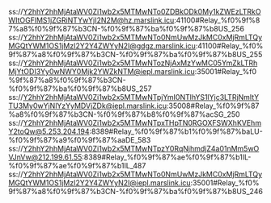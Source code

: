 ss://Y2hhY2hhMjAtaWV0Zi1wb2x5MTMwNTo0ZDBkODk0My1kZWEzLTRkOWItOGFlMS1jZGRiNTYwYjI2N2M@hz.marslink.icu:41100#Relay_%f0%9f%87%a8%f0%9f%87%b3CN-%f0%9f%87%ba%f0%9f%87%b8US_256
ss://Y2hhY2hhMjAtaWV0Zi1wb2x5MTMwNTo0NmUwMzJkMC0xMjRmLTQyMGQtYWM1OS1jMzI2Y2Y4ZWYyN2I@gdgz.marslink.icu:41100#Relay_%f0%9f%87%a8%f0%9f%87%b3CN-%f0%9f%87%ba%f0%9f%87%b8US_255
ss://Y2hhY2hhMjAtaWV0Zi1wb2x5MTMwNTozNjAxMzYwMC05YmZkLTRhMjYtODI3Yy0wNWY0Mjk2YWZkNTM@iepl.marslink.icu:35001#Relay_%f0%9f%87%a8%f0%9f%87%b3CN-%f0%9f%87%ba%f0%9f%87%b8US_257
ss://Y2hhY2hhMjAtaWV0Zi1wb2x5MTMwNTpjYmI0NTlhYS1lYjc3LTRjNmItYTU3My0wYjNlYzYyMDVjZDk@iepl.marslink.icu:35008#Relay_%f0%9f%87%a8%f0%9f%87%b3CN-%f0%9f%87%b8%f0%9f%87%acSG_250
ss://Y2hhY2hhMjAtaWV0Zi1wb2x5MTMwNTpxTHpTN0RGOXFSWXhKVEhmY2toQw@5.253.204.194:8389#Relay_%f0%9f%87%b1%f0%9f%87%baLU-%f0%9f%87%a9%f0%9f%87%aaDE_583
ss://Y2hhY2hhMjAtaWV0Zi1wb2x5MTMwNTpzY0RqNjhmdjZ4a01nMm5wOVJnVw@212.199.61.55:8389#Relay_%f0%9f%87%ae%f0%9f%87%b1IL-%f0%9f%87%ae%f0%9f%87%b1IL_487
ss://Y2hhY2hhMjAtaWV0Zi1wb2x5MTMwNTo0NmUwMzJkMC0xMjRmLTQyMGQtYWM1OS1jMzI2Y2Y4ZWYyN2I@iepl.marslink.icu:35001#Relay_%f0%9f%87%a8%f0%9f%87%b3CN-%f0%9f%87%ba%f0%9f%87%b8US_246
